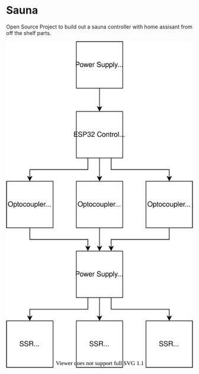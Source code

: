 # Sauna
Open Source Project to build out a sauna controller with home assisant from off the shelf parts. 

<img src="./Sauna Controller.svg">
